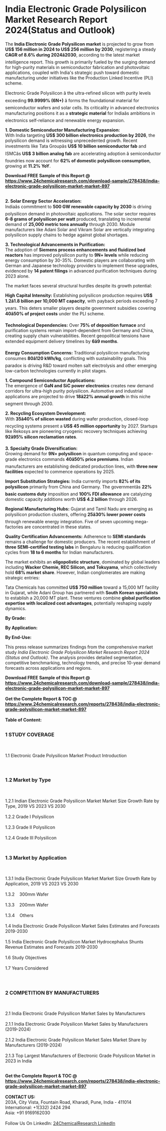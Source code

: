 <h1>India Electronic Grade Polysilicon Market Research Report 2024(Status and Outlook)</h1><p>The <strong>India Electronic Grade Polysilicon market</strong> is projected to grow from <strong>US$ 156 million in 2024 to US$ 256 million by 2030</strong>, registering a steady <strong>CAGR of 8.6% during 2024â2030</strong>, according to the latest market intelligence report. This growth is primarily fueled by the surging demand for high-purity materials in semiconductor fabrication and photovoltaic applications, coupled with India's strategic push toward domestic manufacturing under initiatives like the Production Linked Incentive (PLI) scheme.</p><p>Electronic Grade Polysilicon â the ultra-refined silicon with purity levels exceeding <strong>99.9999% (6N+)</strong> â forms the foundational material for semiconductor wafers and solar cells. Its criticality in advanced electronics manufacturing positions it as a <strong>strategic material</strong> for Indiaâs ambitions in electronics self-reliance and renewable energy expansion.</p><p><strong>1. Domestic Semiconductor Manufacturing Expansion:</strong><br>
With India targeting <strong>US$ 300 billion electronics production by 2026</strong>, the polysilicon demand is witnessing unprecedented growth. Recent investments like Tata Groupâs <strong>US$ 10 billion semiconductor fab</strong> and ISMCâs <strong>US$ 3 billion analog fab</strong> are accelerating adoption â semiconductor foundries now account for <strong>62% of domestic polysilicon consumption</strong>, growing at <strong>11.2% YoY</strong>.</p><div><b>Download FREE Sample of this Report @ 
            <a href="https://www.24chemicalresearch.com/download-sample/278438/india-electronic-grade-polysilicon-market-market-897">
            https://www.24chemicalresearch.com/download-sample/278438/india-electronic-grade-polysilicon-market-market-897</a></b></div><br><p><strong>2. Solar Energy Sector Acceleration:</strong><br>
Indiaâs commitment to <strong>500 GW renewable capacity by 2030</strong> is driving polysilicon demand in photovoltaic applications. The solar sector requires <strong>6-8 grams of polysilicon per watt</strong> produced, translating to incremental demand of <strong>25,000 metric tons annually</strong> through 2030. Module manufacturers like Adani Solar and Vikram Solar are vertically integrating polysilicon supply chains to hedge against global shortages.</p><p><strong>3. Technological Advancements in Purification:</strong><br>
The adoption of <strong>Siemens process enhancements and fluidized bed reactors</strong> has improved polysilicon purity to <strong>9N+ levels</strong> while reducing energy consumption by 30-35%. Domestic players are collaborating with German and Japanese technology providers to implement these upgrades, evidenced by <strong>14 patent filings</strong> in advanced purification techniques during 2023 alone.</p><p>The market faces several structural hurdles despite its growth potential:</p><p><strong>High Capital Intensity:</strong> Establishing polysilicon production requires <strong>US$ 1.2â1.8 billion per 10,000 MT capacity</strong>, with payback periods exceeding 7 years. This deters smaller players despite government subsidies covering <strong>40â50% of project costs</strong> under the PLI scheme.</p><p><strong>Technological Dependencies:</strong> Over <strong>75% of deposition furnace</strong> and purification systems remain import-dependent from Germany and China, creating supply chain vulnerabilities. Recent geopolitical tensions have extended equipment delivery timelines by <strong>6â9 months</strong>.</p><p><strong>Energy Consumption Concerns:</strong> Traditional polysilicon manufacturing consumes <strong>80â120 kWh/kg</strong>, conflicting with sustainability goals. This paradox is driving R&amp;D toward molten salt electrolysis and other emerging low-carbon technologies currently in pilot stages.</p><p><strong>1. Compound Semiconductor Applications:</strong><br>
The emergence of <strong>GaN and SiC power electronics</strong> creates new demand corridors for ultra-high purity polysilicon. Automotive and industrial applications are projected to drive <strong>18â22% annual growth</strong> in this niche segment through 2030.</p><p><strong>2. Recycling Ecosystem Development:</strong><br>
With <strong>35â40% of silicon wasted</strong> during wafer production, closed-loop recycling systems present a <strong>US$ 45 million opportunity</strong> by 2027. Startups like Rekosys are pioneering cryogenic recovery techniques achieving <strong>92â95% silicon reclamation rates</strong>.</p><p><strong>3. Specialty Grade Diversification:</strong><br>
Growing demand for <strong>9N+ polysilicon</strong> in quantum computing and space-grade electronics commands <strong>40â50% price premiums</strong>. Indian manufacturers are establishing dedicated production lines, with <strong>three new facilities</strong> expected to commence operations by 2025.</p><p><strong>Import Substitution Strategies:</strong> India currently imports <strong>82% of its polysilicon</strong> primarily from China and Germany. The governmentâs <strong>22% basic customs duty</strong> imposition and <strong>100% FDI allowance</strong> are catalyzing domestic capacity additions worth <strong>US$ 4.2 billion</strong> through 2026.</p><p><strong>Regional Manufacturing Hubs:</strong> Gujarat and Tamil Nadu are emerging as polysilicon production clusters, offering <strong>25â30% lower power costs</strong> through renewable energy integration. Five of seven upcoming mega-factories are concentrated in these states.</p><p><strong>Quality Certification Advancements:</strong> Adherence to <strong>SEMI standards</strong> remains a challenge for domestic producers. The recent establishment of <strong>three SEMI-certified testing labs</strong> in Bengaluru is reducing qualification cycles from <strong>18 to 6 months</strong> for Indian manufacturers.</p><p>The market exhibits an <strong>oligopolistic structure</strong>, dominated by global leaders including <strong>Wacker Chemie, REC Silicon, and Tokuyama</strong>, which collectively hold <strong>68% market share</strong>. However, Indian conglomerates are making strategic entries:</p><p>Tata Chemicals has committed <strong>US$ 750 million</strong> toward a 15,000 MT facility in Gujarat, while Adani Group has partnered with <strong>South Korean specialists</strong> to establish a 20,000 MT plant. These ventures combine <strong>global purification expertise with localized cost advantages</strong>, potentially reshaping supply dynamics.</p><p><strong>By Grade:</strong></p><p><strong>By Application:</strong></p><p><strong>By End-Use:</strong></p><p>This press release summarizes findings from the comprehensive market study <em>India Electronic Grade Polysilicon Market Research Report 2024 (Status and Outlook)</em>. The analysis provides detailed segmentation, competitive benchmarking, technology trends, and precise 10-year demand forecasts across applications and regions.</p><div><b>Download FREE Sample of this Report @ 
            <a href="https://www.24chemicalresearch.com/download-sample/278438/india-electronic-grade-polysilicon-market-market-897">
            https://www.24chemicalresearch.com/download-sample/278438/india-electronic-grade-polysilicon-market-market-897</a></b></div><br><div><b>Get the Complete Report & TOC @ 
            <a href="https://www.24chemicalresearch.com/reports/278438/india-electronic-grade-polysilicon-market-market-897">
            https://www.24chemicalresearch.com/reports/278438/india-electronic-grade-polysilicon-market-market-897</a></b></div><br>
            <b>Table of Content:</b><p><h2><span style="font-size:16px"><strong>1 STUDY COVERAGE</strong></span></h2><br />
<p>1.1 Electronic Grade Polysilicon Market Product Introduction</p><br />
<h2><span style="font-size:16px"><strong>1.2 Market by Type</strong></span></h2><br />
<p>1.2.1 Indian Electronic Grade Polysilicon Market Market Size Growth Rate by Type, 2019 VS 2023 VS 2030<br /><br />
1.2.2 Grade I Polysilicon&nbsp;&nbsp; &nbsp;<br /><br />
1.2.3 Grade II Polysilicon<br /><br />
1.2.4 Grade III Polysilicon<br /><br />
<h2><span style="font-size:16px"><strong>1.3 Market by Application</strong></span></h2><br />
<p>1.3.1 India Electronic Grade Polysilicon Market Market Size Growth Rate by Application, 2019 VS 2023 VS 2030<br /><br />
1.3.2&nbsp;&nbsp; &nbsp;300mm Wafer<br /><br />
1.3.3&nbsp;&nbsp; &nbsp;200mm Wafer<br /><br />
1.3.4&nbsp;&nbsp; &nbsp;Others<br /><br />
1.4 India Electronic Grade Polysilicon Market Sales Estimates and Forecasts 2019-2030<br /><br />
1.5 India Electronic Grade Polysilicon Market Hydrocephalus Shunts Revenue Estimates and Forecasts 2019-2030<br /><br />
1.6 Study Objectives<br /><br />
1.7 Years Considered</p><br />
<h2><span style="font-size:16px"><strong>2 COMPETITION BY MANUFACTURERS</strong></span></h2><br />
<p>2.1 India Electronic Grade Polysilicon Market Sales by Manufacturers<br /><br />
2.1.1 India Electronic Grade Polysilicon Market Sales by Manufacturers (2019-2024)<br /><br />
2.1.2 India Electronic Grade Polysilicon Market Sales Market Share by Manufacturers (2019-2024)<br /><br />
2.1.3 Top Largest Manufacturers of Electronic Grade Polysilicon Market in 2023 in India<br /><br />
</p><div><b>Get the Complete Report & TOC @ 
            <a href="https://www.24chemicalresearch.com/reports/278438/india-electronic-grade-polysilicon-market-market-897">
            https://www.24chemicalresearch.com/reports/278438/india-electronic-grade-polysilicon-market-market-897</a></b></div><br><b>CONTACT US:</b><br>
            203A, City Vista, Fountain Road, Kharadi, Pune, India - 411014<br>
            International: +1(332) 2424 294<br>
            Asia: +91 9169162030 <br><br>
            Follow Us On LinkedIn: <a href="https://www.linkedin.com/company/24chemicalresearch/">24ChemicalResearch LinkedIn</a>